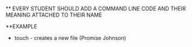 **  EVERY STUDENT SHOULD ADD A COMMAND LINE CODE AND THEIR MEANING ATTACHED TO THEIR NAME

**EXAMPLE 
- touch <filename> - creates a new file  (Promise Johnson)